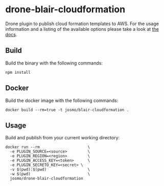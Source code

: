 # drone-blair-cloudformation


Drone plugin to publish cloud formation templates to AWS. For the usage information and a listing of the available options please take a look at [the docs](DOCS.md).

## Build

Build the binary with the following commands:

```
npm install
```

## Docker

Build the docker image with the following commands:

```
docker build --rm=true -t josmo/blair-cloudformation .
```

## Usage

Build and publish from your current working directory:

```
docker run --rm                     \
  -e PLUGIN_SOURCE=<source>         \
  -e PLUGIN_REGION=<region>         \
  -e PLUGIN_ACCESS_KEY=<token>      \
  -e PLUGIN_SECRETO_KEY=<secret> \
  -v $(pwd):$(pwd)                  \
  -w $(pwd)                         \
  josmo/drone-blair-cloudformation
```